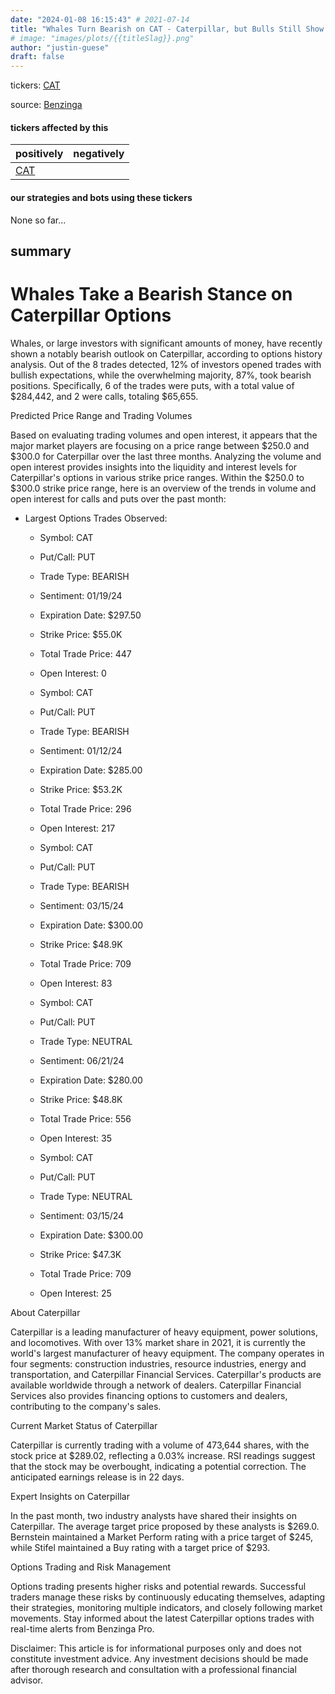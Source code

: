 ```yaml
---
date: "2024-01-08 16:15:43" # 2021-07-14
title: "Whales Turn Bearish on CAT - Caterpillar, but Bulls Still Show Confidence"
# image: "images/plots/{{titleSlag}}.png"
author: "justin-guese"
draft: false
---
```

tickers: <a href='https://finance.yahoo.com/quote/CAT' target='_blank'>CAT</a> 

source: <a href='https://www.benzinga.com/markets/options/24/01/36537798/check-out-what-whales-are-doing-with-cat' target='_blank'>Benzinga</a>

#### tickers affected by this

| positively | negatively |
|------------|------------
| <a href='https://finance.yahoo.com/quote/CAT' target='_blank'>CAT</a> |  |

#### our strategies and bots using these tickers

None so far...

## summary

# Whales Take a Bearish Stance on Caterpillar Options

Whales, or large investors with significant amounts of money, have recently shown a notably bearish outlook on Caterpillar, according to options history analysis. Out of the 8 trades detected, 12% of investors opened trades with bullish expectations, while the overwhelming majority, 87%, took bearish positions. Specifically, 6 of the trades were puts, with a total value of $284,442, and 2 were calls, totaling $65,655.

Predicted Price Range and Trading Volumes

Based on evaluating trading volumes and open interest, it appears that the major market players are focusing on a price range between $250.0 and $300.0 for Caterpillar over the last three months. Analyzing the volume and open interest provides insights into the liquidity and interest levels for Caterpillar's options in various strike price ranges. Within the $250.0 to $300.0 strike price range, here is an overview of the trends in volume and open interest for calls and puts over the past month:

- Largest Options Trades Observed:
    - Symbol: CAT
    - Put/Call: PUT
    - Trade Type: BEARISH
    - Sentiment: 01/19/24
    - Expiration Date: $297.50
    - Strike Price: $55.0K
    - Total Trade Price: 447
    - Open Interest: 0

    - Symbol: CAT
    - Put/Call: PUT
    - Trade Type: BEARISH
    - Sentiment: 01/12/24
    - Expiration Date: $285.00
    - Strike Price: $53.2K
    - Total Trade Price: 296
    - Open Interest: 217

    - Symbol: CAT
    - Put/Call: PUT
    - Trade Type: BEARISH
    - Sentiment: 03/15/24
    - Expiration Date: $300.00
    - Strike Price: $48.9K
    - Total Trade Price: 709
    - Open Interest: 83

    - Symbol: CAT
    - Put/Call: PUT
    - Trade Type: NEUTRAL
    - Sentiment: 06/21/24
    - Expiration Date: $280.00
    - Strike Price: $48.8K
    - Total Trade Price: 556
    - Open Interest: 35

    - Symbol: CAT
    - Put/Call: PUT
    - Trade Type: NEUTRAL
    - Sentiment: 03/15/24
    - Expiration Date: $300.00
    - Strike Price: $47.3K
    - Total Trade Price: 709
    - Open Interest: 25

About Caterpillar

Caterpillar is a leading manufacturer of heavy equipment, power solutions, and locomotives. With over 13% market share in 2021, it is currently the world's largest manufacturer of heavy equipment. The company operates in four segments: construction industries, resource industries, energy and transportation, and Caterpillar Financial Services. Caterpillar's products are available worldwide through a network of dealers. Caterpillar Financial Services also provides financing options to customers and dealers, contributing to the company's sales.

Current Market Status of Caterpillar

Caterpillar is currently trading with a volume of 473,644 shares, with the stock price at $289.02, reflecting a 0.03% increase. RSI readings suggest that the stock may be overbought, indicating a potential correction. The anticipated earnings release is in 22 days.

Expert Insights on Caterpillar

In the past month, two industry analysts have shared their insights on Caterpillar. The average target price proposed by these analysts is $269.0. Bernstein maintained a Market Perform rating with a price target of $245, while Stifel maintained a Buy rating with a target price of $293.

Options Trading and Risk Management

Options trading presents higher risks and potential rewards. Successful traders manage these risks by continuously educating themselves, adapting their strategies, monitoring multiple indicators, and closely following market movements. Stay informed about the latest Caterpillar options trades with real-time alerts from Benzinga Pro.

Disclaimer: This article is for informational purposes only and does not constitute investment advice. Any investment decisions should be made after thorough research and consultation with a professional financial advisor.